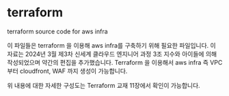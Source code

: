 # terraform
terraform source code for aws infra

이 파일들은 terraform 을 이용해 aws infra를 구축하기 위해 필요한 파일입니다.
이 자료는 2024년 3월 제3차 신세계 클라우드 엔지니어 과정 3조 지수와 아이들에 의해 작성되었으며 약간의 편집을 추가했습니다.
Terraform 을 이용해서 aws infra 즉 VPC 부터 cloudfront, WAF 까지 생성이 가능합니다.

위 내용에 대한 자세한 구성도는 Terraform 교재 11장에서 확인이 가능합니다.
